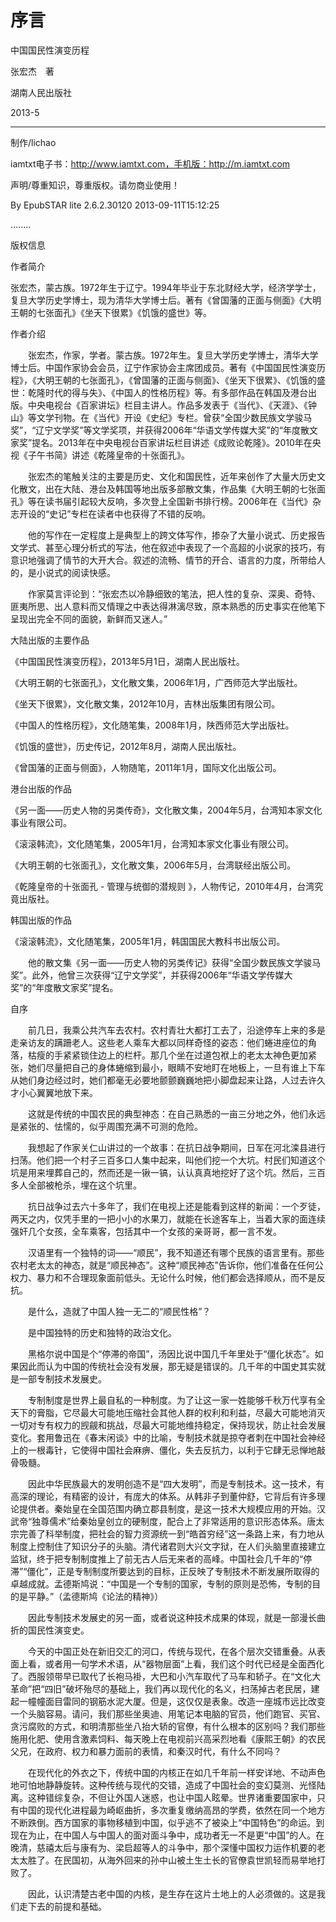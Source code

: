 # 序言
中国国民性演变历程

张宏杰　著

湖南人民出版社

2013-5

* * *

制作/lichao

iamtxt电子书：http://www.iamtxt.com，手机版：http://m.iamtxt.com

声明/尊重知识，尊重版权。请勿商业使用！

By EpubSTAR lite 2.6.2.30120 2013-09-11T15:12:25

........

版权信息

作者简介

张宏杰，蒙古族。1972年生于辽宁。1994年毕业于东北财经大学，经济学学士，复旦大学历史学博士，现为清华大学博士后。著有《曾国藩的正面与侧面》《大明王朝的七张面孔》《坐天下很累》《饥饿的盛世》等。

作者介绍

　　张宏杰，作家，学者。蒙古族。1972年生。复旦大学历史学博士，清华大学博士后。中国作家协会会员，辽宁作家协会主席团成员。著有《中国国民性演变历程》，《大明王朝的七张面孔》，《曾国藩的正面与侧面》、《坐天下很累》、《饥饿的盛世：乾隆时代的得与失》、《中国人的性格历程》等。有多部作品在韩国及港台出版。中央电视台《百家讲坛》栏目主讲人。作品多发表于《当代》、《天涯》、《钟山》等文学刊物。在《当代》开设《史纪》专栏。曾获“全国少数民族文学骏马奖”，“辽宁文学奖”等文学奖项，并获得2006年“华语文学传媒大奖”的“年度散文家奖”提名。2013年在中央电视台百家讲坛栏目讲述《成败论乾隆》。2010年在央视《子午书简》讲述《乾隆皇帝的十张面孔》。

　　张宏杰的笔触关注的主要是历史、文化和国民性，近年来创作了大量大历史文化散文，出在大陆、港台及韩国等地出版多部散文集，作品集《大明王朝的七张面孔》等在读书届引起较大反响，多次登上全国新书排行榜。2006年在《当代》杂志开设的“史记”专栏在读者中也获得了不错的反响。

　　他的写作在一定程度上是典型上的跨文体写作，掺杂了大量小说式、历史报告文学式、甚至心理分析式的写法，他在叙述中表现了一个高超的小说家的技巧，有意识地强调了情节的大开大合。叙述的流畅、情节的开合、语言的力度，所带给人的，是小说式的阅读快感。

　　作家莫言评论到：“张宏杰以冷静细致的笔法，把人性的复杂、深奥、奇特、匪夷所思、出人意料而又情理之中表达得淋漓尽致，原本熟悉的历史事实在他笔下呈现出完全不同的面貌，新鲜而又迷人。”

大陆出版的主要作品

《中国国民性演变历程》，2013年5月1日，湖南人民出版社。

《大明王朝的七张面孔》，文化散文集，2006年1月，广西师范大学出版社。

《坐天下很累》，文化散文集，2012年10月，吉林出版集团有限公司。

《中国人的性格历程》，文化随笔集，2008年1月，陕西师范大学出版社。

《饥饿的盛世》，历史传记，2012年8月，湖南人民出版社。

《曾国藩的正面与侧面》，人物随笔，2011年1月，国际文化出版公司。

港台出版的作品

《另一面——历史人物的另类传奇》，文化散文集，2004年5月，台湾知本家文化事业有限公司。

《滚滚韩流》，文化随笔集，2005年1月，台湾知本家文化事业有限公司。

《大明王朝的七张面孔》，文化散文集，2006年5月，台湾联经出版公司。

《乾隆皇帝的十张面孔 - 管理与统御的潜规则 》，人物传记，2010年4月，台湾究竟出版社。

韩国出版的作品

《滚滚韩流》，文化随笔集，2005年1月，韩国国民大教科书出版公司。

　　他的散文集《另一面——历史人物的另类传记》获得“全国少数民族文学骏马奖”。此外，他曾三次获得“辽宁文学奖”，并获得2006年“华语文学传媒大奖”的“年度散文家奖”提名。

自序

　　前几日，我乘公共汽车去农村。农村青壮大都打工去了，沿途停车上来的多是走亲访友的蹒跚老人。这些老人乘车大都以同样奇怪的姿态：他们蜷进座位的角落，枯瘦的手紧紧锁住边上的栏杆。那几个坐在过道包袱上的老太太神色更加紧张，她们尽量把自己的身体蜷缩到最小，眼睛不安地盯在地板上，一旦有谁上下车从她们身边经过时，她们都毫无必要地颤颤巍巍地把小脚盘起来让路，人过去许久才小心翼翼地放下来。

　　这就是传统的中国农民的典型神态：在自己熟悉的一亩三分地之外，他们永远是紧张的、怯懦的，似乎周围充满不可测的危险。

　　我想起了作家关仁山讲过的一个故事：在抗日战争期间，日军在河北滦县进行扫荡。他们把一个村子三百多口人集中起来，叫他们挖一个大坑。村民们知道这个坑是用来埋葬自己的，然而还是一锹一镐，认认真真地挖好了这个坑。然后，三百多人全部被枪杀，埋在这个坑里。

　　抗日战争过去六十多年了，我们在电视上还是能看到这样的新闻：一个歹徒，两天之内，仅凭手里的一把小小的水果刀，就能在长途客车上，当着大家的面连续强奸几个女孩，全车乘客，包括其中一个女孩的亲哥哥，都一言不发。

　　汉语里有一个独特的词——“顺民”，我不知道还有哪个民族的语言里有。那些农村老太太的神态，就是“顺民神态”。这种“顺民神态”告诉你，他们准备在任何公权力、暴力和不合理现象面前低头。无论什么时候，他们都会选择顺从，而不是反抗。

　　是什么，造就了中国人独一无二的“顺民性格”？

　　是中国独特的历史和独特的政治文化。

　　黑格尔说中国是个“停滞的帝国”，汤因比说中国几千年里处于“僵化状态”。如果因此而认为中国的传统社会没有发展，那无疑是错误的。几千年的中国史其实就是一部专制技术发展史。

　　专制制度是世界上最自私的一种制度。为了让这一家一姓能够千秋万代享有全天下的膏脂，它尽最大可能地压缩社会其他人群的权利和利益，尽最大可能地消灭一切对专有权力的觊觎和挑战，尽最大可能地维持稳定，保持现状，防止社会发展变化。套用鲁迅在《春末闲谈》中的比喻，专制技术就是掠夺者刺在中国社会神经上的一根毒针，它使得中国社会麻痹、僵化，失去反抗力，以利于它肆无忌惮地敲骨吸髓。

　　因此中华民族最大的发明创造不是“四大发明”，而是专制技术。这一技术，有高深的理论，有精密的设计，有庞大的体系。从韩非子到董仲舒，它背后有许多理论提供者。秦始皇在全国范围内确立郡县制度，是这一技术大规模应用的开始。汉武帝“独尊儒术”给秦始皇创立的硬制度，配合上了非常适用的意识形态体系。唐太宗完善了科举制度，把社会的智力资源统一到“皓首穷经”这一条路上来，有力地从制度上控制住了知识分子的头脑。清代诸君则大兴文字狱，在人们头脑里直接建立监狱，终于把专制制度推上了前无古人后无来者的高峰。中国社会几千年的“停滞”“僵化”，正是专制制度所要达到的目标，正反映了专制技术不断发展所取得的卓越成就。孟德斯鸠说：“中国是一个专制的国家，专制的原则是恐怖，专制的目的是平静。”（孟德斯鸠《论法的精神》）

　　因此专制技术发展史的另一面，或者说这种技术成果的体现，就是一部漫长曲折的国民性演变史。

　　今天的中国正处在新旧交汇的河口，传统与现代，在各个层次交错重叠。从表面上看，或者用一句学术术语，从“器物层面”上看，我们这个时代已经是全面西化了。西服领带早已取代了长袍马褂，大巴和小汽车取代了马车和轿子。在“文化大革命”把“四旧”破坏殆尽的基础上，我们再以现代化的名义，扫荡掉古老民居，建起一幢幢面目雷同的钢筋水泥大厦。但是，这仅仅是表象。改造一座城市远比改变一个头脑容易。请问，我们那些坐奥迪、用笔记本电脑的官员，他们跑官、买官、贪污腐败的方式，和明清那些坐八抬大轿的官僚，有什么根本的区别吗？我们那些施用化肥、使用含激素饲料、每天晚上在电视前兴高采烈地看《康熙王朝》的农民父兄，在政府、权力和暴力面前的表情，和秦汉时代，有什么不同吗？

　　在现代化的外衣之下，传统中国的内核正在如几千年前一样安详地、不动声色地可怕地静静旋转。这种传统与现代的交错，造成了中国社会的变幻莫测、光怪陆离。这种错综复杂，不但让外国人迷惑，也让中国人眩晕。世界诸重要国家中，只有中国的现代化进程最为崎岖曲折，多次重复缴纳高昂的学费，依然在同一个地方不断跌倒。西方国家的事物移植到中国，似乎逃不了被染上“中国特色”的命运。到现在为止，在中国人与中国人的面对面斗争中，成功者无一不是更“中国”的人。在晚清，慈禧太后与康有为、梁启超等人的斗争中，那个深懂中国权力运作机要的老太太胜了。在民国初，从海外回来的孙中山被土生土长的官僚袁世凯轻而易举地打败了。

　　因此，认识清楚古老中国的内核，是生存在这片土地上的人必须做的。这是我们走下去的前提和基础。

